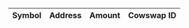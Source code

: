 | Symbol   | Address   | Amount   | Cowswap ID   |
|----------|-----------|----------|--------------|